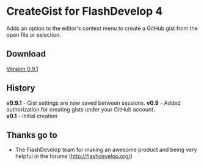 # CreateGist for FlashDevelop 4

Adds an option to the editor's context menu to create a GitHub gist from the open file or selection.  

## Download
[Version 0.9.1](http://goo.gl/prJ0qI)  

## History 
**v0.9.1** - Gist settings are now saved between sessions.
**v0.9** - Added authorization for creating gists under your GitHub account.  
**v0.1** - Initial creation  

## Thanks go to

- The FlashDevelop team for making an awesome product and being very helpful in the forums (http://flashdevelop.org/)